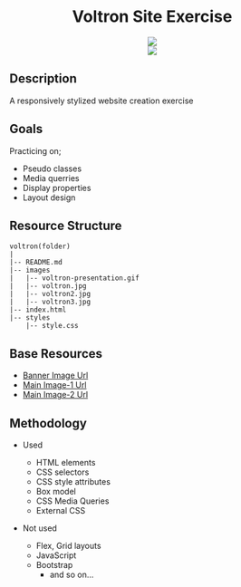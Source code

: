 <div align=center>
	<h1>Voltron Site Exercise</h1>
</div>

<div align="center">
	<a href="https://testerdoe.github.io/html-css-main-repo-test/voltron/">
		<img src="https://img.shields.io/badge/live-%23.svg?&style=for-the-badge&logo=www&logoColor=white%22&color=black">
	</a>
	<br>
	<img src="./images/voltron-presentation.gif"/>
</div>

## Description

A responsively stylized website creation exercise  

## Goals

Practicing on; 

* Pseudo classes
* Media querries
* Display properties
* Layout design
 

## Resource Structure 

```
voltron(folder)
|
|-- README.md
|-- images
|   |-- voltron-presentation.gif
|   |-- voltron.jpg
|   |-- voltron2.jpg
|   |-- voltron3.jpg
|-- index.html
|-- styles
    |-- style.css
```

## Base Resources

-  [Banner Image Url](./images/voltron.jpg)
-  [Main Image-1 Url](./images/voltron2.jpg)
-  [Main Image-2 Url](./images/voltron3.jpg)


## Methodology

* Used

	* HTML elements
	* CSS selectors
	* CSS style attributes
	* Box model
	* CSS Media Queries
	* External CSS


* Not used

	* Flex, Grid layouts
	* JavaScript
	* Bootstrap
		* and so on...


